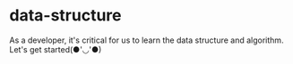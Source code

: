# data-structure
As a developer, it's critical for us to learn the data structure and algorithm. Let's get started(●'◡'●)

